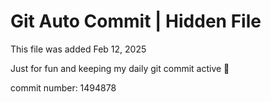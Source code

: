 # Git Auto Commit | Hidden File

This file was added Feb 12, 2025

Just for fun and keeping my daily git commit active 🤪

commit number: 1494878
